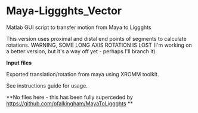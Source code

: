 # Maya-Liggghts_Vector
Matlab GUI script to transfer motion from Maya to Liggghts

This version uses proximal and distal end points of segments to calculate rotations. WARNING, SOME LONG AXIS ROTATION IS LOST (I'm working on a better version, but it's a way off yet - perhaps I'll branch it).


**Input files**

Exported translation/rotation from maya using XROMM toolkit.

See instructions guide for usage.


**No files here - this has been fully superceded by https://github.com/pfalkingham/MayaToLiggghts **
